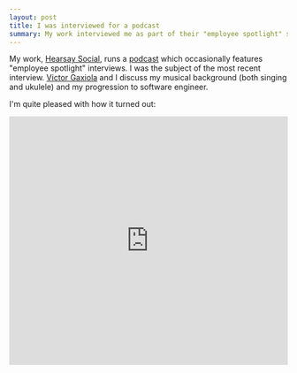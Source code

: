 ```yaml
---
layout: post
title: I was interviewed for a podcast
summary: My work interviewed me as part of their "employee spotlight" series.
---
```


My work, [Hearsay Social][1], runs a [podcast][2] which occasionally features
"employee spotlight" interviews. I was the subject of the most recent
interview. [Victor Gaxiola][3] and I discuss my musical background (both
singing and ukulele) and my progression to software engineer.

I'm quite pleased with how it turned out:

<iframe width="100%" height="450" scrolling="no" frameborder="no" src="https://w.soundcloud.com/player/?url=https%3A//api.soundcloud.com/tracks/290073930&amp;auto_play=false&amp;hide_related=false&amp;show_comments=true&amp;show_user=true&amp;show_reposts=false&amp;visual=true"></iframe>

[1]: https://hearsaysocial.com/
[2]: https://hearsaysocial.com/category/podcast/
[3]: https://twitter.com/victorgaxiola


